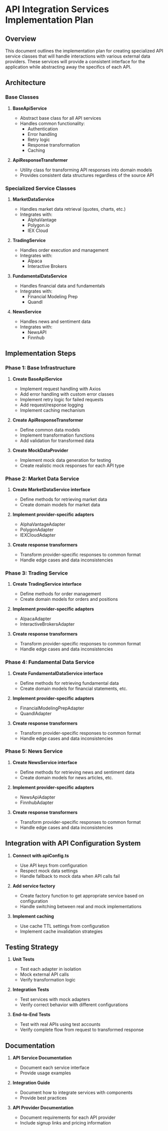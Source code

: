 # API Integration Services Implementation Plan

## Overview
This document outlines the implementation plan for creating specialized API service classes that will handle interactions with various external data providers. These services will provide a consistent interface for the application while abstracting away the specifics of each API.

## Architecture

### Base Classes

1. **BaseApiService**
   - Abstract base class for all API services
   - Handles common functionality:
     - Authentication
     - Error handling
     - Retry logic
     - Response transformation
     - Caching

2. **ApiResponseTransformer**
   - Utility class for transforming API responses into domain models
   - Provides consistent data structures regardless of the source API

### Specialized Service Classes

1. **MarketDataService**
   - Handles market data retrieval (quotes, charts, etc.)
   - Integrates with:
     - AlphaVantage
     - Polygon.io
     - IEX Cloud

2. **TradingService**
   - Handles order execution and management
   - Integrates with:
     - Alpaca
     - Interactive Brokers

3. **FundamentalDataService**
   - Handles financial data and fundamentals
   - Integrates with:
     - Financial Modeling Prep
     - Quandl

4. **NewsService**
   - Handles news and sentiment data
   - Integrates with:
     - NewsAPI
     - Finnhub

## Implementation Steps

### Phase 1: Base Infrastructure

1. **Create BaseApiService**
   - Implement request handling with Axios
   - Add error handling with custom error classes
   - Implement retry logic for failed requests
   - Add request/response logging
   - Implement caching mechanism

2. **Create ApiResponseTransformer**
   - Define common data models
   - Implement transformation functions
   - Add validation for transformed data

3. **Create MockDataProvider**
   - Implement mock data generation for testing
   - Create realistic mock responses for each API type

### Phase 2: Market Data Service

1. **Create MarketDataService interface**
   - Define methods for retrieving market data
   - Create domain models for market data

2. **Implement provider-specific adapters**
   - AlphaVantageAdapter
   - PolygonAdapter
   - IEXCloudAdapter

3. **Create response transformers**
   - Transform provider-specific responses to common format
   - Handle edge cases and data inconsistencies

### Phase 3: Trading Service

1. **Create TradingService interface**
   - Define methods for order management
   - Create domain models for orders and positions

2. **Implement provider-specific adapters**
   - AlpacaAdapter
   - InteractiveBrokersAdapter

3. **Create response transformers**
   - Transform provider-specific responses to common format
   - Handle edge cases and data inconsistencies

### Phase 4: Fundamental Data Service

1. **Create FundamentalDataService interface**
   - Define methods for retrieving fundamental data
   - Create domain models for financial statements, etc.

2. **Implement provider-specific adapters**
   - FinancialModelingPrepAdapter
   - QuandlAdapter

3. **Create response transformers**
   - Transform provider-specific responses to common format
   - Handle edge cases and data inconsistencies

### Phase 5: News Service

1. **Create NewsService interface**
   - Define methods for retrieving news and sentiment data
   - Create domain models for news articles, etc.

2. **Implement provider-specific adapters**
   - NewsApiAdapter
   - FinnhubAdapter

3. **Create response transformers**
   - Transform provider-specific responses to common format
   - Handle edge cases and data inconsistencies

## Integration with API Configuration System

1. **Connect with apiConfig.ts**
   - Use API keys from configuration
   - Respect mock data settings
   - Handle fallback to mock data when API calls fail

2. **Add service factory**
   - Create factory function to get appropriate service based on configuration
   - Handle switching between real and mock implementations

3. **Implement caching**
   - Use cache TTL settings from configuration
   - Implement cache invalidation strategies

## Testing Strategy

1. **Unit Tests**
   - Test each adapter in isolation
   - Mock external API calls
   - Verify transformation logic

2. **Integration Tests**
   - Test services with mock adapters
   - Verify correct behavior with different configurations

3. **End-to-End Tests**
   - Test with real APIs using test accounts
   - Verify complete flow from request to transformed response

## Documentation

1. **API Service Documentation**
   - Document each service interface
   - Provide usage examples

2. **Integration Guide**
   - Document how to integrate services with components
   - Provide best practices

3. **API Provider Documentation**
   - Document requirements for each API provider
   - Include signup links and pricing information